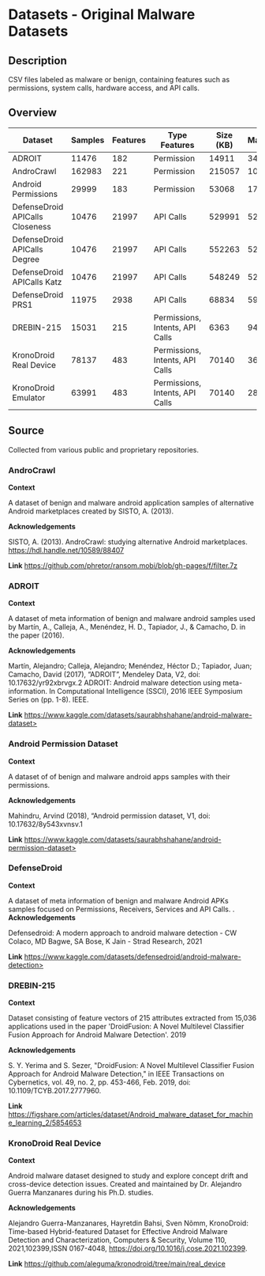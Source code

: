# Datasets - Original Malware Datasets

## Description

 CSV files labeled as malware or benign, containing features such as permissions, system calls, hardware access, and API calls.

## Overview

| Dataset                         | Samples | Features | Type Features                   | Size (KB) | Malwares | Benigns | SHA-256                                                          |
| ------------------------------- | ------- | -------- | ------------------------------- | --------- | -------- | ------- | ---------------------------------------------------------------- |
| ADROIT                          | 11476   | 182      | Permission                      | 14911     | 3418     | 8058    | cb264931f9be09f5b9c4dca48ee8737b89ab79589c10f71ada546eea244f043d |
| AndroCrawl                      | 162983  | 221      | Permission                      | 215057    | 10170    | 86574   | a46747ec8c68c021478a1a9038c0467a55e00c2625380d4020ddcacfa728a0d5 |
| Android Permissions             | 29999   | 183      | Permission                      | 53068     | 17787    | 9077    | 2ff6fc1cdd95e61a4247c26cf1bdb710d87c4b8d16feb4222607cd74b6d19256 |
| DefenseDroid APICalls Closeness | 10476   | 21997    | API Calls                       | 529991    | 5254     | 5222    | 349fc0ffb2434980e449cf40e96c64e969e8db3d2980272e5d10e844ecdd0a7c |
| DefenseDroid APICalls Degree    | 10476   | 21997    | API Calls                       | 552263    | 5254     | 5222    | 7e6ebc100b708a9846a9cd93f06552c3b21351c773437114650bb059eb70fca3 |
| DefenseDroid APICalls Katz      | 10476   | 21997    | API Calls                       | 548249    | 5254     | 5222    | 5f5a42386cafa2ea6dfdd47e5eefef9758a0591b9ed9301abcfce3ebcf9a72c2 |
| DefenseDroid PRS1               | 11975   | 2938     | API Calls                       | 68834     | 5975     | 11975   | 083bf4f4a088005e63f5ea3cebe25477a85a14a0d84878b47a48f80ab5139ba9 |
| DREBIN-215                      | 15031   | 215      | Permissions, Intents, API Calls | 6363      | 9476     | 15031   | 710f2c11b0cad04c36f56dd16398127feb697fd99e8efa7f75890b792fba3ad5 |
| KronoDroid Real Device          | 78137   | 483      | Permissions, Intents, API Calls | 70140     | 36755    | 78137   | 4ca8c1c706989d9e2946992b29fc2282d391822d3722e67e2e59d2bf1075b0ad |
| KronoDroid Emulator             | 63991   | 483      | Permissions, Intents, API Calls | 70140     | 28745    | 35246   | 629ec901874629227871d177b825359b47370c9debb686a7ad46e64c27993f9f |

## Source

Collected from various public and proprietary repositories.

### AndroCrawl

**Context**

A dataset of benign and malware android application samples of alternative Android marketplaces created by SISTO, A. (2013).

**Acknowledgements**

SISTO, A. (2013). AndroCrawl: studying alternative Android marketplaces. <https://hdl.handle.net/10589/88407>

**Link**
https://github.com/phretor/ransom.mobi/blob/gh-pages/f/filter.7z

### ADROIT

**Context**

A dataset of meta information of benign and malware android samples used by Martín, A., Calleja, A., Menéndez, H. D., Tapiador, J., & Camacho, D. in the paper (2016).

**Acknowledgements**

Martín, Alejandro; Calleja, Alejandro; Menéndez, Héctor D.; Tapiador, Juan; Camacho, David (2017), “ADROIT”, Mendeley Data, V2, doi: 10.17632/yr92xbrvgx.2
ADROIT: Android malware detection using meta-information. In Computational Intelligence (SSCI), 2016 IEEE Symposium Series on (pp. 1-8). IEEE.

**Link**
https://www.kaggle.com/datasets/saurabhshahane/android-malware-dataset>

### Android Permission Dataset
 
**Context**

A dataset of of benign and malware android apps samples with their permissions.

**Acknowledgements**

Mahindru, Arvind (2018), “Android permission dataset, V1, doi: 10.17632/8y543xvnsv.1

**Link**
https://www.kaggle.com/datasets/saurabhshahane/android-permission-dataset>

### DefenseDroid
 
**Context**

A dataset of meta information of benign and malware Android APKs samples focused on Permissions, Receivers, Services and API Calls.
.
**Acknowledgements**

Defensedroid: A modern approach to android malware detection - CW Colaco, MD Bagwe, SA Bose, K Jain - Strad Research, 2021

**Link**
https://www.kaggle.com/datasets/defensedroid/android-malware-detection>

### DREBIN-215

**Context**

Dataset consisting of feature vectors of 215 attributes extracted from 15,036 applications used in the paper 'DroidFusion: A Novel Multilevel Classifier Fusion Approach for Android Malware Detection'. 2019

**Acknowledgements**

S. Y. Yerima and S. Sezer, "DroidFusion: A Novel Multilevel Classifier Fusion Approach for Android Malware Detection," in IEEE Transactions on Cybernetics, vol. 49, no. 2, pp. 453-466, Feb. 2019, doi: 10.1109/TCYB.2017.2777960.

**Link**
https://figshare.com/articles/dataset/Android_malware_dataset_for_machine_learning_2/5854653

### KronoDroid Real Device

**Context**

Android malware dataset designed to study and explore concept drift and cross-device detection issues. Created and maintained by Dr. Alejandro Guerra Manzanares during his Ph.D. studies.

**Acknowledgements**

Alejandro Guerra-Manzanares, Hayretdin Bahsi, Sven Nõmm, KronoDroid: Time-based Hybrid-featured Dataset for Effective Android Malware Detection and Characterization, Computers & Security, Volume 110, 2021,102399,ISSN 0167-4048, <https://doi.org/10.1016/j.cose.2021.102399>.

**Link**
 https://github.com/aleguma/kronodroid/tree/main/real_device
